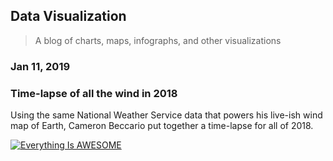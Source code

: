 ## Data Visualization
> A blog of charts, maps, infographs, and other visualizations


### Jan 11, 2019

<h3>Time-lapse of all the wind in 2018</h3>
Using the same National Weather Service data that powers his live-ish wind map of Earth, Cameron Beccario put together a time-lapse for all of 2018. 

[![Everything Is AWESOME](https://img.youtube.com/vi/obsw9qiBnjo/0.jpg)](https://youtu.be/obsw9qiBnjo "Earth")

